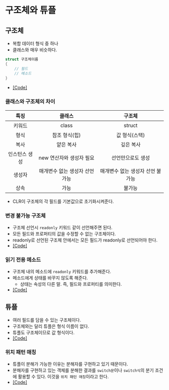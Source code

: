 # 구조체와 튜플

## 구조체
* 복합 데이터 형식 중 하나
* 클래스와 매우 비슷하다.
```c#
struct 구조체이름
{
    // 필드
    // 메소드
}
```
* [[Code]](/Code/Chapter07/Structure.cs)

### 클래스와 구조체의 차이
|     특징      |             클래스             |              구조체              |
| :-----------: | :----------------------------: | :------------------------------: |
|    키워드     |             class              |              struct              |
|     형식      |         참조 형식(힙)          |          값 형식(스택)           |
|     복사      |           얕은 복사            |            깊은 복사             |
| 인스턴스 생성 |    new 연산자와 생성자 필요    |        선언만으로도 생성         |
|    생성자     | 매개변수 없는 생성자 선언 가능 | 매개변수 없는 생성자 선언 불가능 |
|     상속      |              가능              |              불가능              |
* CLR이 구조체의 각 필드를 기본값으로 초기화시켜준다.

### 변경 불가능 구조체
* 구조체 선언시 `readonly` 키워드 같이 선언해주면 된다.
* 모든 필드와 프로퍼티의 값을 수정할 수 없는 구조체이다.
* readonly로 선언된 구조체 안에서는 모든 필드가 readonly로 선언되어야 한다.
* [[Code]](/Code/Chapter07/ReadonlyStruct.cs)

### 읽기 전용 메소드
* 구조체 내의 메소드에 `readonly` 키워드를 추가해준다.
* 메소드에게 상태를 바꾸지 않도록 해준다.
    - 상태는 속성의 다른 말. 즉, 필드와 프로퍼티를 의미한다.
* [[Code]](/Code/Chapter07/ReadonlyMethod.cs)

## 튜플
* 여러 필드를 담을 수 있는 구조체이다.
* 구조체와는 달리 튜플은 형식 이름이 없다.
* 튜플도 구조체이므로 값 형식이다.
* [[Code]](/Code/Chapter07/Tuple.cs)

### 위치 패턴 매칭
* 튜플이 분해가 가능한 이유는 분해자를 구현하고 있기 때문이다.
* 분해자를 구현하고 있는 객체를 분해한 결과를 `switch문`이나 `switch식`의 분기 조건에 활용할 수 있다. 이것을 `위치 패턴 매칭`이라고 한다.
* [[Code]](/Code/Chapter07/PositionalPattern.cs)